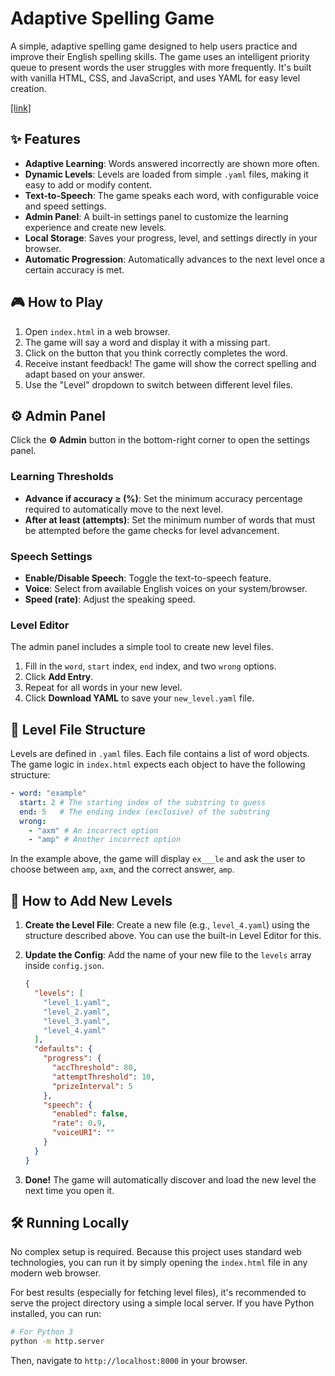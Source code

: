 # Adaptive Spelling Game

A simple, adaptive spelling game designed to help users practice and improve their English spelling skills. The game uses an intelligent priority queue to present words the user struggles with more frequently. It's built with vanilla HTML, CSS, and JavaScript, and uses YAML for easy level creation.

[[link]](https://fc-explorations.github.io/spelling/)


## ✨ Features

- **Adaptive Learning**: Words answered incorrectly are shown more often.
- **Dynamic Levels**: Levels are loaded from simple `.yaml` files, making it easy to add or modify content.
- **Text-to-Speech**: The game speaks each word, with configurable voice and speed settings.
- **Admin Panel**: A built-in settings panel to customize the learning experience and create new levels.
- **Local Storage**: Saves your progress, level, and settings directly in your browser.
- **Automatic Progression**: Automatically advances to the next level once a certain accuracy is met.

## 🎮 How to Play

1.  Open `index.html` in a web browser.
2.  The game will say a word and display it with a missing part.
3.  Click on the button that you think correctly completes the word.
4.  Receive instant feedback! The game will show the correct spelling and adapt based on your answer.
5.  Use the "Level" dropdown to switch between different level files.

## ⚙️ Admin Panel

Click the **⚙️ Admin** button in the bottom-right corner to open the settings panel.

### Learning Thresholds
- **Advance if accuracy ≥ (%)**: Set the minimum accuracy percentage required to automatically move to the next level.
- **After at least (attempts)**: Set the minimum number of words that must be attempted before the game checks for level advancement.

### Speech Settings
- **Enable/Disable Speech**: Toggle the text-to-speech feature.
- **Voice**: Select from available English voices on your system/browser.
- **Speed (rate)**: Adjust the speaking speed.

### Level Editor
The admin panel includes a simple tool to create new level files.

1.  Fill in the `word`, `start` index, `end` index, and two `wrong` options.
2.  Click **Add Entry**.
3.  Repeat for all words in your new level.
4.  Click **Download YAML** to save your `new_level.yaml` file.

## 📝 Level File Structure

Levels are defined in `.yaml` files. Each file contains a list of word objects. The game logic in `index.html` expects each object to have the following structure:

```yaml
- word: "example"
  start: 2 # The starting index of the substring to guess
  end: 5   # The ending index (exclusive) of the substring
  wrong:
    - "axm" # An incorrect option
    - "amp" # Another incorrect option
```

In the example above, the game will display `ex___le` and ask the user to choose between `amp`, `axm`, and the correct answer, `amp`.

## 🚀 How to Add New Levels

1.  **Create the Level File**: Create a new file (e.g., `level_4.yaml`) using the structure described above. You can use the built-in Level Editor for this.
2.  **Update the Config**: Add the name of your new file to the `levels` array inside `config.json`.

    ```json
    {
      "levels": [
        "level_1.yaml",
        "level_2.yaml",
        "level_3.yaml",
        "level_4.yaml"
      ],
      "defaults": {
        "progress": {
          "accThreshold": 80,
          "attemptThreshold": 10,
          "prizeInterval": 5
        },
        "speech": {
          "enabled": false,
          "rate": 0.9,
          "voiceURI": ""
        }
      }
    }
    ```

3.  **Done!** The game will automatically discover and load the new level the next time you open it.

## 🛠️ Running Locally

No complex setup is required. Because this project uses standard web technologies, you can run it by simply opening the `index.html` file in any modern web browser.

For best results (especially for fetching level files), it's recommended to serve the project directory using a simple local server. If you have Python installed, you can run:

```bash
# For Python 3
python -m http.server
```

Then, navigate to `http://localhost:8000` in your browser.
